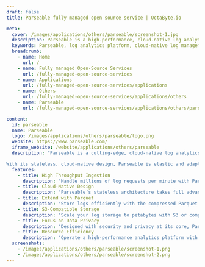 ```yaml
---
draft: false
title: Parseable fully managed open source service | OctaByte.io

meta:
  cover: /images/applications/others/parseable/screenshot-1.jpg
  description: Parseable is a high-performance, cloud-native log analytics platform focused on data security, scalability, and efficient resource usage.
  keywords: Parseable, log analytics platform, cloud-native log management, high-throughput ingestion, Parquet log storage, S3 compatible storage, scalable log analytics, data privacy logs, secure log analysis, cost-effective log retention
  breadcrumb:
    - name: Home
      url: /
    - name: Fully managed Open-Source Services
      url: /fully-managed-open-source-services
    - name: Applications
      url: /fully-managed-open-source-services/applications
    - name: Others
      url: /fully-managed-open-source-services/applications/others
    - name: Parseable
      url: /fully-managed-open-source-services/applications/others/parseable

content:
  id: parseable
  name: Parseable
  logo: /images/applications/others/parseable/logo.png
  website: https://www.parseable.com/
  iframe_website: /website/applications/others/parseable
  description: "Parseable is a cutting-edge, cloud-native log analytics platform designed for high performance, scalability, and resource efficiency. Built with security and privacy at its core, Parseable ensures complete data ownership for organizations that prioritize protecting sensitive information. It features high-throughput ingestion, leveraging minimal resources while handling millions of requests per minute.

With its stateless, cloud-native design, Parseable is elastic and adaptable, making it ideal for deployment on any cloud infrastructure. By utilizing the Parquet file format, it achieves superior storage optimization while seamlessly integrating with a wide range of Parquet tools. Parseable also supports S3 and compatible object storage, enabling cost-effective, long-term log retention that scales to petabytes. Whether you need a robust analytics solution for enterprise-level logs or a lightweight platform for efficient resource usage, Parseable is the perfect choice."
  features:
    - title: High Throughput Ingestion
      description: "Handle millions of log requests per minute with Parseable’s optimized architecture. Using only 4 GiB memory and 2 CPU cores, it delivers exceptional performance for high-velocity log environments."
    - title: Cloud-Native Design
      description: "Parseable’s stateless architecture takes full advantage of the elastic nature of cloud infrastructure. Deploy and scale effortlessly on any cloud, adapting seamlessly to changing workloads."
    - title: Extend with Parquet
      description: "Store logs efficiently with the compressed Parquet file format, ensuring maximum storage utilization. Leverage the vast Parquet tools ecosystem for advanced data processing and insights."
    - title: S3-Compatible Storage
      description: "Scale your log storage to petabytes with S3 or compatible object storage solutions. Achieve cost-effective, long-term retention without compromising performance."
    - title: Focus on Data Privacy
      description: "Designed with security and privacy at its core, Parseable ensures complete ownership of your log data. Protect sensitive information while maintaining control over your analytics."
    - title: Resource Efficiency
      description: "Operate a high-performance analytics platform with minimal resources. Parseable optimizes resource usage, making it an ideal solution for cost-conscious organizations."
  screenshots:
    - /images/applications/others/parseable/screenshot-1.png
    - /images/applications/others/parseable/screenshot-2.png
---
```

